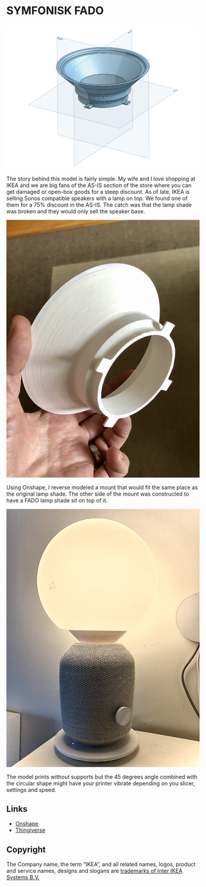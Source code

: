 # SYMFONISK FADO

![SYMFONISK FADO](SYMFONISK%20FADO.png)

The story behind this model is fairly simple. My wife and I love shopping at IKEA and we are big fans of the AS-IS section of the store where you can get damaged or open-box goods for a steep discount. As of late, IKEA is selling Sonos compatible speakers with a lamp on top. We found one of them for a 75% discount in the AS-IS. The catch was that the lamp shade was broken and they would only sell the speaker base.

![SYMFONISK FADO](IMG_6645.jpg)

Using Onshape, I reverse modeled a mount that would fit the same place as the original lamp shade. The other side of the mount was constructed to have a FADO lamp shade sit on top of it.

![SYMFONISK FADO](IMG_6644.jpg)

The model prints without supports but the 45 degrees angle combined with the circular shape might have your printer vibrate depending on you slicer, settings and speed.

## Links
- [Onshape](https://cad.onshape.com/documents/08c4ce2ccd260908280f3883/w/27bc7a7e3a868fd614fe6a77/e/026bafc6c758940cea063ce2)
- [Thingiverse](https://www.thingiverse.com/thing:4241885)

## Copyright

The Company name, the term “IKEA”, and all related names, logos, product and service names, designs and slogans are [trademarks of Inter IKEA Systems B.V.](https://inter.ikea.com/en/about-us/terms-of-use/)